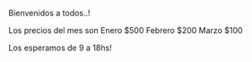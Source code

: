 Bienvenidos a todos..!

Los precios del mes son
Enero $500
Febrero $200
Marzo $100

Los esperamos de 9 a 18hs!

